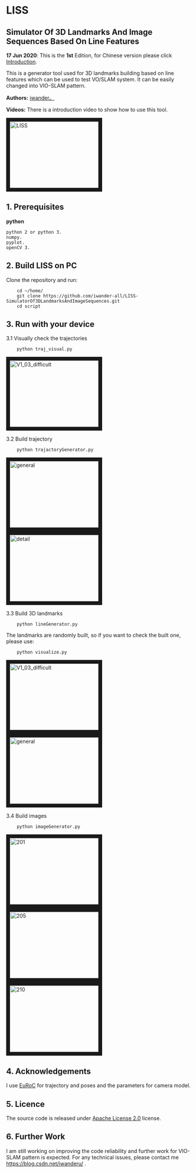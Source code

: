 # LISS
## Simulator Of 3D Landmarks And Image Sequences Based On Line Features

**17 Jun 2020**:  This is the  **1st** Edition, for Chinese version please click [Introduction](https://blog.csdn.net/iwanderu/article/details/106812369).

This is a generator tool used for 3D landmarks building based on line features which can be used to test VO/SLAM system. It can be easily changed into VIO-SLAM pattern.


**Authors:** [iwander。](https://blog.csdn.net/iwanderu/article/details/106812369)

**Videos:** There is a introduction video to show how to use this tool.

<a href="https://blog.csdn.net/iwanderu/article/details/106812369" target="_blank"><img src="https://img-blog.csdnimg.cn/20200617180632435.png" 
alt="LISS" width="240" height="180" border="10" /></a>

## 1. Prerequisites
 **python** 
```
python 2 or python 3.
numpy.
pyplot.
openCV 3.
```

## 2. Build LISS on PC
Clone the repository and run:
```
    cd ~/home/
    git clone https://github.com/iwander-all/LISS-SimulatorOf3DLandmarksAndImageSequences.git
    cd script
```

## 3. Run with your device 
3.1 Visually check the trajectories
```
    python traj_visual.py
```
<a><img src="https://img-blog.csdnimg.cn/20200617175827315.png" alt="V1_03_difficult" width="240" height="180" border="10" /></a>


3.2 Build trajectory
```
    python trajactoryGenerator.py
```
<a><img src="https://img-blog.csdnimg.cn/20200617175832819.png" alt="general" width="240" height="180" border="10" /></a>
<a><img src="https://img-blog.csdnimg.cn/20200617175838855.png" alt="detail" width="240" height="180" border="10" /></a>

3.3 Build 3D landmarks
```
    python lineGenerator.py
```
The landmarks are randomly built, so if you want to check the built one, please use:
```
    python visualize.py
```
<a><img src="https://img-blog.csdnimg.cn/20200617175844423.png" alt="V1_03_difficult" width="240" height="180" border="10" /></a>
<a><img src="https://img-blog.csdnimg.cn/20200617175849576.png" alt="general" width="240" height="180" border="10" /></a>

3.4 Build images
```
    python imageGenerator.py
```
<a><img src="https://img-blog.csdnimg.cn/20200617175928388.png" alt="201" width="240" height="180" border="10" /></a>
<a><img src="https://img-blog.csdnimg.cn/20200617175932506.png" alt="205" width="240" height="180" border="10" /></a>
<a><img src="https://img-blog.csdnimg.cn/20200617175937951.png" alt="210" width="240" height="180" border="10" /></a>

## 4. Acknowledgements
I use [EuRoC](https://projects.asl.ethz.ch/datasets/doku.php?id=kmavvisualinertialdatasets) for trajectory and poses and the parameters for camera model.

## 5. Licence
The source code is released under [Apache License 2.0](http://www.apache.org/licenses/) license.

## 6. Further Work
I am still working on improving the code reliability and further work for VIO-SLAM pattern is expected. For any technical issues, please contact me <https://blog.csdn.net/iwanderu/> .

